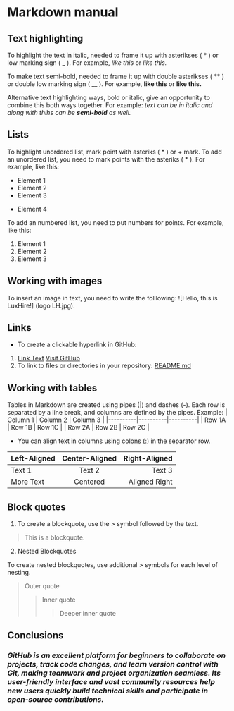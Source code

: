 # Markdown manual

## Text highlighting

To highlight the text in italic, needed to frame it up with asterikses ( * ) or low marking sign ( _ ). For example, *like this*  or _like this._

To make text semi-bold, needed to frame it up with double asterikses ( ** ) or double low marking sign ( __ ). For example, **like this** or __like this.__ 

Alternative text highlighting ways, bold or italic, give an opportunity to combine this both ways together. For example: _text can be in italic and along with thihs can be **semi-bold** as well._

## Lists 

To highlight unordered list, mark  point with asteriks ( * ) or + mark. 
To add an unordered list, you need to mark points with the asteriks ( * ). For example, like this:
* Element 1
* Element 2
* Element 3
+ Element 4


To add an numbered list, you need to put numbers for points. For example, like this:
1. Element 1
2. Element 2
3. Element 3



## Working with images 

To insert an image in text, you need to write the folllowing:
![Hello, this is LuxHire!] (logo LH.jpg).

## Links 

* To create a clickable hyperlink in GitHub:
1. [Link Text](URL)
[Visit GitHub](https://github.com) 
2. To link to files or directories in your repository:
[README.md](README.md) 

## Working with tables 

Tables in Markdown are created using pipes (|) and dashes (-). Each row is separated by a line break, and columns are defined by the pipes. Example:
| Column 1 | Column 2 | Column 3 |
|----------|----------|----------|
| Row 1A   | Row 1B   | Row 1C   |
| Row 2A   | Row 2B   | Row 2C   |
* You can align text in columns using colons (:) in the separator row.

| Left-Aligned | Center-Aligned | Right-Aligned |
|:-------------|:--------------:|--------------:|
| Text 1       | Text 2         | Text 3        |
| More Text    | Centered       | Aligned Right |


## Block quotes

1. To create a blockquote, use the > symbol followed by the text.

> This is a blockquote.

2. Nested Blockquotes

To create nested blockquotes, use additional > symbols for each level of nesting.

> Outer quote
>> Inner quote
>>> Deeper inner quote


## Conclusions

### *GitHub is an excellent platform for beginners to collaborate on projects, track code changes, and learn version control with Git, making teamwork and project organization seamless. Its user-friendly interface and vast community resources help new users quickly build technical skills and participate in open-source contributions.*

